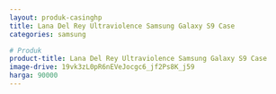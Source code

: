 ```yaml
---
layout: produk-casinghp
title: Lana Del Rey Ultraviolence Samsung Galaxy S9 Case
categories: samsung

# Produk
product-title: Lana Del Rey Ultraviolence Samsung Galaxy S9 Case
image-drive: 19vk3zL0pR6nEVeJocgc6_jf2Ps8K_j59
harga: 90000
---
```

